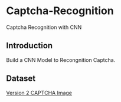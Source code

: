 # Captcha-Recognition

Captcha Recognition with CNN

## Introduction

Build a CNN Model to Recongnition Captcha.

## Dataset

[Version 2 CAPTCHA Image](https://www.kaggle.com/fournierp/captcha-version-2-images)
